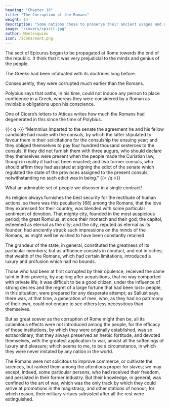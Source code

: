 ```yaml
---
heading: "Chapter 10"
title: "The Corruption of the Romans"
weight: 14
description: "Some nations chose to preserve their ancient usages and not assist Rome"
image: "/covers/spirit.jpg"
author: Montesquieu
icon: /icons/mont.png
---
```





The sect of Epicurus began to be propagated at Rome towards the end of the republic. It think that it was very prejudicial to the minds and genius of the people. 

The Greeks had been infatuated with its doctrines long before. 

Consequently, they were corrupted much earlier than the Romans. 

Polybius says that oaths, in his time, could not induce any person to place confidence in a Greek, whereas they were considered by a Roman as inviolable obligations upon his conscience.


One of Cicero’s letters to Atticus writes how much the Romans had degenerated in this since the time of Polybius.

{{< q >}}
“Memmius imparted to the senate the agreement he and his fellow candidate had made with the consuls, by which the latter stipulated to favour them in their solicitations for the consulship the ensuing year; and they obliged themselves to pay four hundred thousand sesterces to the consuls, if they did not furnish them with three augurs, who should declare they themselves were present when the people made the Curiatian law, though in reality it had not been enacted; and two former consuls, who should affirm they had assisted at signing the edict of the senate which regulated the state of the provinces assigned to the present consuls, notwithstanding no such edict was in being.” 
{{< /q >}}

What an admirable set of people we discover in a single contract!

As religion always furnishes the best security for the rectitude of human actions, so there was this peculiarity [68] among the Romans, that the love they expressed for their country, was blended with some particular sentiment of devotion. That mighty city, founded in the most auspicious period; the great Romulus, at once their monarch and their god; the capitol, esteemed as eternal as the city; and the city, reputed as eternal as its founder, had anciently struck such impressions on the minds of the Romans, as might well be wished to have been constantly retained.

The grandeur of the state, in general, constituted the greatness of its particular members; but as affluence consists in conduct, and not in riches; that wealth of the Romans, which had certain limitations, introduced a luxury and profusion which had no bounds. 

Those who had been at first corrupted by their opulence, received the same taint in their poverty, by aspiring after acquisitions, that no way comported with private life; it was difficult to be a good citizen, under the influence of strong desires and the regret of a large fortune that had been lost=  people, in this situation, were prepared for any desperate attempt; as Sallust says, there was, at that time, a generation of men, who, as they had no patrimony of their own, could not endure to see others less necessitous than themselves.

But as great soever as the corruption of Rome might then be, all its calamitous effects were not introduced among the people, for the efficacy of those institutions, by which they were originally established, was so extraordinary, that they always preserved an heroic fortitude, and devoted themselves, with the greatest application to war, amidst all the softenings of luxury and pleasure; which seems to me, to be a circumstance, in which they were never imitated by any nation in the world.

The Romans were not solicitous to improve commerce, or cultivate the sciences, but ranked them among the attentions proper for slaves; we may except, indeed, some particular persons, who had received their freedom, and persisted in their former industry. But their knowledge, in general, was confined to the art of war, which was the only track by which they could arrive at promotions in the magistracy, and other stations of honour; for which reason, their military virtues subsisted after all the rest were extinguished.

